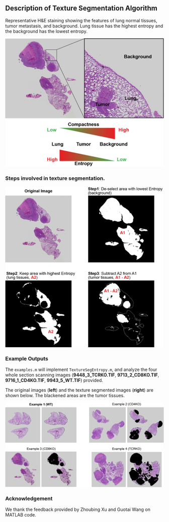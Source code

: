 ## Description of Texture Segmentation Algorithm

Representative H&E staining showing the features of lung normal tissues, tumor metastasis, and background. Lung tissue has the highest entropy and the background has the lowest entropy.

![1](IllustrationImages/1.jpg)

### Steps involved in texture segmentation.

![2](IllustrationImages/2.jpg)

### Example Outputs

The `examples.m` will implement `TextureSegEntropy.m`, and analyze the four whole section scanning images (**9448_3_TCRKO.TIF**, **9713_2_CD8KO.TIF**, **9716_1_CD4KO.TIF**, **9943_5_WT.TIF**) provided.

The original images (**left**) and the texture segmented images (**right**) are shown below. The blackened areas are the tumor tissues.

![3](IllustrationImages/3.jpg)

### Acknowledgement

We thank the feedback provided by Zhoubing Xu and Guotai Wang on MATLAB code.

